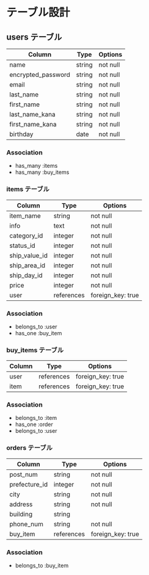 # テーブル設計

## users テーブル

| Column             | Type   | Options   |
| ------------------ | ------ | --------- |
| name               | string | not null  |
| encrypted_password | string | not null  |
| email              | string | not null  |
| last_name          | string | not null  |
| first_name         | string | not null  |
| last_name_kana     | string | not null  |
| first_name_kana    | string | not null  |
| birthday           | date   | not null  |

### Association
- has_many :items
- has_many :buy_items

### items テーブル

| Column        | Type       | Options            |
| ------------- | ---------- | ------------------ |
| item_name     | string     | not null           |
| info          | text       | not null           |
| category_id   | integer    | not null           |
| status_id     | integer    | not null           |
| ship_value_id | integer    | not null           |
| ship_area_id  | integer    | not null           |
| ship_day_id   | integer    | not null           |
| price         | integer    | not null           |
| user          | references | foreign_key: true  |

### Association
- belongs_to :user
- has_one    :buy_item

### buy_items テーブル
| Column     | Type       | Options           |
| ---------- | ---------- | ----------------- |
| user       | references | foreign_key: true |
| item       | references | foreign_key: true |

### Association
- belongs_to :item
- has_one    :order
- belongs_to :user

### orders テーブル
| Column        | Type       | Options           |
| ------------- | ---------- | ----------------- |
| post_num      | string     | not null          |
| prefecture_id | integer    | not null          |
| city          | string     | not null          |
| address       | string     | not null          |
| building      | string     |                   |
| phone_num     | string     | not null          |
| buy_item      | references | foreign_key: true |

### Association
- belongs_to :buy_item